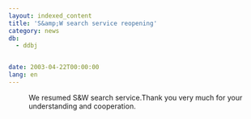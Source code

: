 ```yaml
---
layout: indexed_content
title: 'S&amp;W search service reopening'
category: news
db:
  - ddbj


date: 2003-04-22T00:00:00
lang: en
---
```


<dd>We resumed S&amp;W search service.Thank you very much for your understanding and cooperation.</dd>
